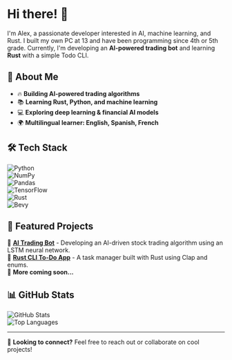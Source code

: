 # Hi there! 👋  

I'm Alex, a passionate developer interested in AI, machine learning, and Rust. I built my own PC at 13 and have been programming since 4th or 5th grade. Currently, I'm developing an **AI-powered trading bot** and learning **Rust** with a simple Todo CLI.  

## 🚀 About Me  
- 🔥 **Building AI-powered trading algorithms**  
- 📚 **Learning Rust, Python, and machine learning**  
- 💻 **Exploring deep learning & financial AI models**  
- 🌍 **Multilingual learner: English, Spanish, French**  

## 🛠 Tech Stack  
![Python](https://img.shields.io/badge/Python-3776AB?style=for-the-badge&logo=python&logoColor=white)  
![NumPy](https://img.shields.io/badge/NumPy-013243?style=for-the-badge&logo=numpy&logoColor=white)  
![Pandas](https://img.shields.io/badge/Pandas-150458?style=for-the-badge&logo=pandas&logoColor=white)  
![TensorFlow](https://img.shields.io/badge/TensorFlow-FF6F00?style=for-the-badge&logo=tensorflow&logoColor=white)  
![Rust](https://img.shields.io/badge/Rust-000000?style=for-the-badge&logo=rust&logoColor=white)  
![Bevy](https://img.shields.io/badge/Bevy-FA4F00?style=for-the-badge&logo=bevy&logoColor=white)


## 📌 Featured Projects  
🔹 **[AI Trading Bot](https://github.com/your-username/trader-v2)** - Developing an AI-driven stock trading algorithm using an LSTM neural network.  
🔹 **[Rust CLI To-Do App](https://github.com/your-username/Rusty_Tracker)** - A task manager built with Rust using Clap and enums.  
🔹 **More coming soon...**  

## 📊 GitHub Stats  
![GitHub Stats](https://github-readme-stats.vercel.app/api?username=arefermat&show_icons=true&theme=dark)  
![Top Languages](https://github-readme-stats.vercel.app/api/top-langs/?username=arefermat&layout=compact&theme=dark)  

---

💬 **Looking to connect?** Feel free to reach out or collaborate on cool projects!  

